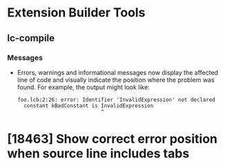 # Extension Builder Tools
## lc-compile
### Messages

* Errors, warnings and informational messages now display the affected
  line of code and visually indicate the position where the problem
  was found.  For example, the output might look like:

      foo.lcb:2:26: error: Identifier 'InvalidExpression' not declared
        constant kBadConstant is InvalidExpression
                                 ^

# [18463] Show correct error position when source line includes tabs
